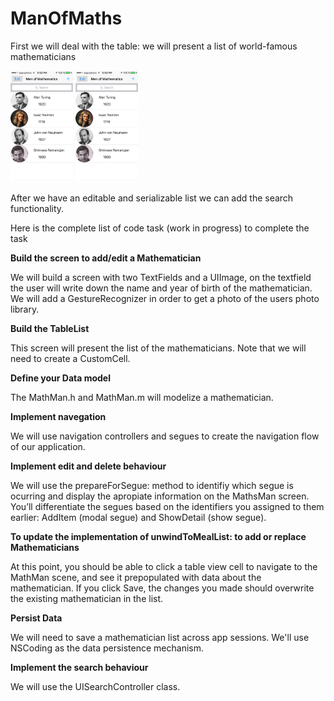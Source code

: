 # ManOfMaths

First we will deal with the table: we will present a list of world-famous mathematicians



<img src="/images/table.PNG" alt="Drawing" style="width: 100px;"/>
<img src="/images/table.PNG" alt="Drawing" width="100">

After we have an editable and serializable list we can add the search functionality.

Here is the complete list of code task (work in progress) to complete the task


  **Build the screen to add/edit a Mathematician**

We will build a screen with two TextFields and a UIImage, on the textfield the user will write down the
name and year of birth of the mathematician. We will add a GestureRecognizer in order to get a photo of the 
users photo library.

**Build the TableList**

This screen will present the list of the mathematicians. Note that we will need to create a CustomCell.

**Define your Data model**

The MathMan.h and MathMan.m will modelize a mathematician.

**Implement navegation**

We will use navigation controllers and segues to create the navigation flow of our application.

**Implement edit and delete behaviour**

We will use the prepareForSegue: method to identifiy which segue is ocurring and display the apropiate information on the MathsMan screen. You’ll differentiate the segues based on the identifiers you assigned to them earlier: AddItem (modal segue) and ShowDetail (show segue).

**To update the implementation of unwindToMealList: to add or replace Mathematicians**

At this point, you should be able to click a table view cell to navigate to the MathMan scene, and see it prepopulated with data about the mathematician. If you click Save, the changes you made should overwrite the existing mathematician in the list.

**Persist Data**

We will need to save a mathematician list across app sessions. We'll use NSCoding as the data persistence mechanism.

**Implement the search behaviour**

We will use the UISearchController class.


